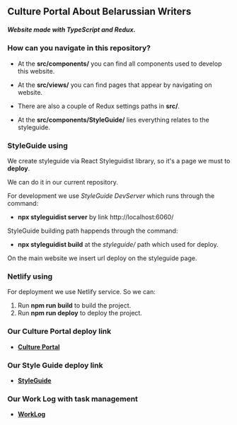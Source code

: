 ## Culture Portal About Belarussian Writers

##### Website made with TypeScript and Redux.

### How can you navigate in this repository?

- At the **src/components/** you can find all components used to develop this website.

- At the **src/views/** you can find pages that appear by navigating on website.

- There are also a couple of Redux settings paths in **src/**.

* At the **src/components/StyleGuide/** lies everything relates to the styleguide.

### StyleGuide using

We create styleguide via React Styleguidist library, so it's a page we must to **deploy**.

We can do it in our current repository.

For development we use _StyleGuide DevServer_ which runs through the command:

- **npx styleguidist server**
  by link http://localhost:6060/

StyleGuide building path happends through the command:

- **npx styleguidist build** at the _styleguide/_ path which used for deploy.

On the main website we insert url deploy on the styleguide page.

### Netlify using

For deployment we use Netlify service. So we can:

1. Run **npm run build** to build the project.
2. Run **npm run deploy** to deploy the project.

### Our Culture Portal deploy link

- **[Culture Portal](https://culture-portal-rss.netlify.com/)**

### Our Style Guide deploy link

- **[StyleGuide](https://culture-portal-style-guide.netlify.com/)**

### Our Work Log with task management

- **[WorkLog](https://docs.google.com/spreadsheets/d/1bsXn_v9RWOBEY0zTikrZfy0IyOsrxP5cEkcuFy9RJNE/)**
